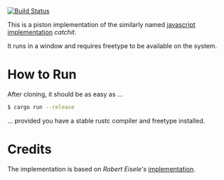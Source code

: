 [![Build Status](https://travis-ci.org/Byron/catchit-rs.svg?branch=master)](https://travis-ci.org/Byron/catchit-rs)

This is a piston implementation of the similarly named [javascript implementation][catchit-js] *catchit*.

It runs in a window and requires freetype to be available on the system.

# How to Run

After cloning, it should be as easy as ...

```bash
$ cargo run --release
```

... provided you have a stable rustc compiler and freetype installed.

# Credits

The implementation is based on *Robert Eisele's* 
[implementation][re-blog].

[catchit-js]: http://www.xarg.org/project/chrome-experiment/
[re-blog]: http://www.xarg.org/2010/02/my-very-first-chrome-experiment/
